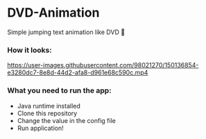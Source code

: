 # DVD-Animation

Simple jumping text animation like DVD 📀

### How it looks:
https://user-images.githubusercontent.com/98021270/150136854-e3280dc7-8e8d-44d2-afa8-d961e68c590c.mp4

### What you need to run the app:
* Java runtime installed
* Clone this repository
* Change the value in the config file
* Run application!
